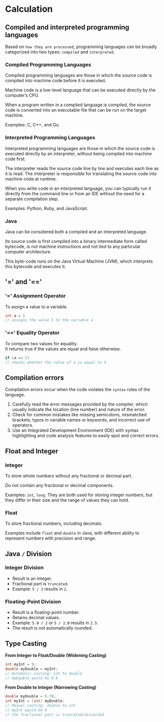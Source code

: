 # Calculation

## Compiled and interpreted programming languages

Based on `how they are processed`, programming languages can be broadly categorized into two types: `compiled` and `interpreted`.

### Compiled Programming Languages

Compiled programming languages are those in which the source code is compiled into machine code before it is executed.<br>

Machine code is a low-level language that can be executed directly by the computer’s CPU.<br>

When a program written in a compiled language is compiled, the source code is converted into an executable file that can be run on the target machine.<br>

Examples: C, C++, and Go.

### Interpreted Programming Languages

Interpreted programming languages are those in which the source code is executed directly by an interpreter, without being compiled into machine code first. <br>

The interpreter reads the source code line by line and executes each line as it is read. The interpreter is responsible for translating the source code into machine code at runtime.<br>

When you write code in an interpreted language, you can typically run it directly from the command line or from an IDE without the need for a separate compilation step.<br>

Examples: Python, Ruby, and JavaScript.

### Java

Java can be considered both a compiled and an interpreted language.<br>

Its source code is first compiled into a binary intermediate form called bytecode, is not machine instructions and not tied to any particular computer architecture. <br>

This byte-code runs on the Java Virtual Machine (JVM), which interprets this bytecode and executes it.

## '=' and '=='

### '=' Assignment Operator

To assign a value to a variable.

```java
int a = 5
// assigns the value 5 to the variable a
```

### '==' Equality Operator

To compare two values for equality. <br>
It returns true if the values are equal and false otherwise. <br>

```java
if (a == 5)
// checks whether the value of a is equal to 5
```

## Compilation errors

Compilation errors occur when the code violates the `syntax` rules of the language.

1. Carefully read the error messages provided by the compiler, which usually indicate the location (line number) and nature of the error.
2. Check for common mistakes like missing semicolons, mismatched brackets, typos in variable names or keywords, and incorrect use of operators.
3. Use an Integrated Development Environment (IDE) with syntax highlighting and code analysis features to easily spot and correct errors.

## Float and Integer

### Integer

To store whole numbers without any fractional or decimal part.<br>

Do not contain any fractional or decimal components. <br>

Examples: `int`, `long`. They are both used for storing integer numbers, but they differ in their size and the range of values they can hold.

### Float

To store fractional numbers, including decimals.<br>

Examples include `float` and `double` in Java, with different ability to represent numbers with precision and range.

## Java `/` Division

### Integer Division
   - Result is an integer.
   - Fractional part is `truncated`.
   - Example: `5 / 2` results in `2`.

### Floating-Point Division
   - Result is a floating-point number.
   - Retains decimal values.
   - Example: `5.0 / 2` or `5 / 2.0` results in `2.5`.
   - The result is not automatically rounded.
## Type Casting

**From Integer to Float/Double (Widening Casting)**

```java
int myInt = 9;
double myDouble = myInt;
// Automatic casting: int to double
// myDouble would be 9.0
```

**From Double to Integer (Narrowing Casting)**
```java
double myDouble = 9.78;
int myInt = (int) myDouble;  
// Manual casting: double to int
// myInt would be 9
// the fractional part is truncated/discarded
```